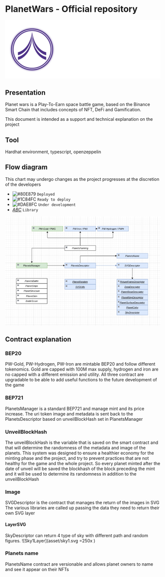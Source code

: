 # PlanetWars - Official repository 
![LogoPlanetWars](asset/logo-white.png "LogoPlanetWars")
## Presentation

Planet wars is a Play-To-Earn space battle game, based on the
Binance Smart Chain that includes concepts of NFT, DeFi and
Gamification.

This document is intended as a support and technical explanation on the project


## Tool
Hardhat environment, typescript, openzeppelin

## Flow diagram

This chart may undergo changes as the project progresses at the discretion of the developers
- ![#80E879](https://via.placeholder.com/15/80E879/000000?text=+) `Deployed`
- ![#1C84FC](https://via.placeholder.com/15/1C84FC/000000?text=+) `Ready to deploy`
- ![#DAE8FC](https://via.placeholder.com/15/FFFFFF/000000?text=+) `Under development`
- <ins>_ABC_</ins> `Library`

![flowChartContract](asset/flowChartContractReadme.png "FlowChartContract")


## Contract explanation
### BEP20
PW-Gold, PW-Hydrogen, PW-Iron are mintable BEP20 and follow different tokenomics.
Gold are capped with 100M max supply, hydrogen and iron are no capped with a different emission and utility.
All three contract are upgradable to be able to add useful functions to the future development of the game

### BEP721
PlanetsManager is a standard BEP721 and manage mint and its price increase.
The uri token image and metadata is sent back to the PlanetsDescriptor based on unveilBlockHash set in PlanetsManager

### UnveilBlockHash
The unveilBlockHash is the variable that is saved on the smart contract and that will determine the randomness of the 
metadata and image of the planets.
This system was designed to ensure a healthier economy for the minting phase and the project, and try to prevent 
practices that are not healthy for the game and the whole project.
So every planet minted after the date of unveil will be saved the blockhash of the block preceding the mint and 
it will be used to determine its randomness in addition to the unveilBlockHash

### Image
SVGDescriptor is the contract that manages the return of the images in SVG
The various libraries are called up passing the data they need to return their own SVG layer

#### LayerSVG
SkyDescriptor can return 4 type of sky with different path and random figures.
![Sky1Layer](asset/sky1.svg =250x )


### Planets name
PlanetsName contract are versionable and allows planet owners to name and see it appear on their NFTs
